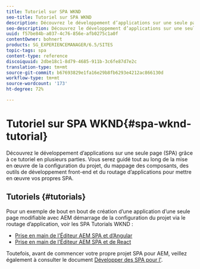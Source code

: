 ```yaml
---
title: Tutoriel sur SPA WKND
seo-title: Tutoriel sur SPA WKND
description: Découvrez le développement d’applications sur une seule page (SPA) grâce à ce tutoriel en plusieurs parties. Vous serez guidé tout au long de la mise en œuvre de la configuration du projet, du mappage des composants, des outils de développement front-end et du routage d’applications pour mettre en œuvre vos propres SPA.
seo-description: Découvrez le développement d’applications sur une seule page (SPA) grâce à ce tutoriel en plusieurs parties. Vous serez guidé tout au long de la mise en œuvre de la configuration du projet, du mappage des composants, des outils de développement front-end et du routage d’applications pour mettre en œuvre vos propres SPA.
uuid: f57be84b-a037-4c76-856e-afb0275c1a0f
contentOwner: bohnert
products: SG_EXPERIENCEMANAGER/6.5/SITES
topic-tags: spa
content-type: reference
discoiquuid: 2dbe18c1-8d79-4685-911b-3c6fe87d7e2c
translation-type: tm+mt
source-git-commit: b67693829e1fa16e29b8fb6293e4212ac866130d
workflow-type: tm+mt
source-wordcount: '173'
ht-degree: 72%

---
```



# Tutoriel sur SPA WKND{#spa-wknd-tutorial}

Découvrez le développement d’applications sur une seule page (SPA) grâce à ce tutoriel en plusieurs parties. Vous serez guidé tout au long de la mise en œuvre de la configuration du projet, du mappage des composants, des outils de développement front-end et du routage d’applications pour mettre en œuvre vos propres SPA.

## Tutoriels {#tutorials}

Pour un exemple de bout en bout de création d’une application d’une seule page modifiable avec AEM démarrage de la configuration du projet via le routage d’application, voir les SPA Tutorials WKND :

* [Prise en main de l’Éditeur AEM SPA et d’Angular](https://docs.adobe.com/content/help/fr-FR/experience-manager-learn/spa-angular-tutorial/overview.html)
* [Prise en main de l’Éditeur AEM SPA et de React](https://docs.adobe.com/content/help/fr-FR/experience-manager-learn/spa-react-tutorial/overview.html)

Toutefois, avant de commencer votre propre projet SPA pour AEM, veillez également à consulter le document [Développer des SPA pour l&#39;](/help/sites-developing/spa-architecture.md).

